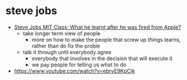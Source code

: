 # steve jobs

* [Steve Jobs MIT Class: What he learnt after he was fired from Apple?](https://www.youtube.com/watch?v=VAg7jq3l26g)
  * take longer term view of people
    * more on how to make the people that screw up things learns,
      rather than do fix the proble
  * talk it through until everybody agree
    * everybody that involves in the decision that will execute it
    * we pay people for telling us what to do
* https://www.youtube.com/watch?v=ebrvE9KpCik

